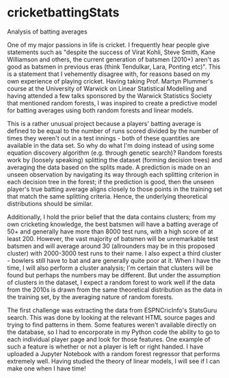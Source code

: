 # cricketbattingStats
Analysis of batting averages

One of my major passions in life is cricket. I frequently hear people give statements such as "despite the success of Virat Kohli, Steve Smith, Kane Williamson and others, the current generation of batsmen (2010+) aren't as good as batsmen in previous eras (think Tendulkar, Lara, Ponting etc)". This is a statement that I vehemently disagree with, for reasons based on my own experience of playing cricket. Having taking Prof. Martyn Plummer's course at the University of Warwick on Linear Statistical Modelling and having attended a few talks sponsored by the Warwick Statistics Society that mentioned random forests, I was inspired to create a predictive model for batting averages using both random forests and linear models.

This is a rather unusual project because a players' batting average is defined to be equal to the number of runs scored divided by the number of times they weren't out in a test innings - both of these quantities are available in the data set. So why do what I'm doing instead of using some equation discovery algorithm (e.g. through genetic search)? Random forests work by (loosely speaking) splitting the dataset (forming decision trees) and averaging the data based on the splits made. A prediction is made on an unseen observation by navigating its way through each splitting criterion in each decision tree in the forest; if the prediction is good, then the unseen player's true batting average aligns closely to those points in the training set that match the same splitting criteria. Hence, the underlying theoretical distributions should be similar.

Additionally, I hold the prior belief that the data contains clusters; from my own cricketing knowledge, the best batsmen will have a batting average of 50+ and generally have more than 8000 test runs, with a high score of at least 200. However, the vast majority of batsmen will be unremarkable test batsmen and will average around 30 (allrounders may be in this proposed cluster) with 2000-3000 test runs to their name. I also expect a third cluster - bowlers still have to bat and are generally quite poor at it. When I have the time, I will also perform a cluster analysis; I'm certain that clusters will be found but perhaps the numbers may be different. But under the assumption of clusters in the dataset, I expect a random forest to work well if the data from the 2010s is drawn from the same theoretical distribution as the data in the training set, by the averaging nature of random forests.

The first challenge was extracting the data from ESPNCricInfo's StatsGuru search. This was done by looking at the relevant HTML source pages and trying to find patterns in them. Some features weren't available directly on the database, so I had to encorporate in my Python code the ability to go to each individual player page and look for those features. One example of such a feature is whether or not a player is left or right handed. I have uploaded a Jupyter Notebook with a random forest regressor that performs extremely well. Having studied the theory of linear models, I will see if I can make one when I have time!
